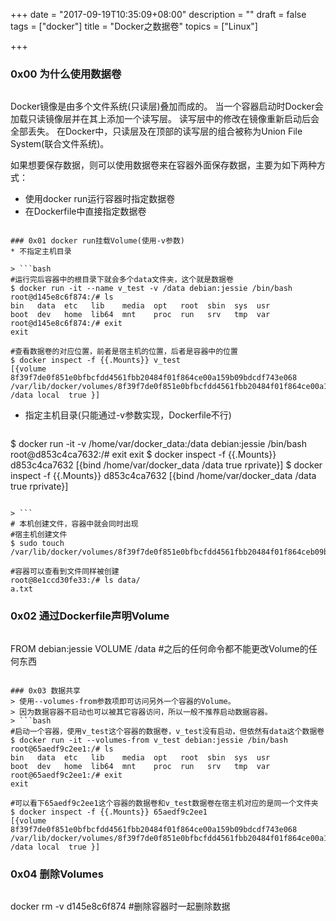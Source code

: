 +++
date = "2017-09-19T10:35:09+08:00"
description = ""
draft = false
tags = ["docker"]
title = "Docker之数据卷"
topics = ["Linux"]

+++

### 0x00 为什么使用数据卷
> ```
Docker镜像是由多个文件系统(只读层)叠加而成的。
当一个容器启动时Docker会加载只读镜像层并在其上添加一个读写层。
读写层中的修改在镜像重新启动后会全部丢失。
在Docker中，只读层及在顶部的读写层的组合被称为Union File System(联合文件系统)。

如果想要保存数据，则可以使用数据卷来在容器外面保存数据，主要为如下两种方式：
* 使用docker run运行容器时指定数据卷
* 在Dockerfile中直接指定数据卷
```

### 0x01 docker run挂载Volume(使用-v参数)
* 不指定主机目录

> ```bash
#运行完后容器中的根目录下就会多个data文件夹，这个就是数据卷
$ docker run -it --name v_test -v /data debian:jessie /bin/bash
root@d145e8c6f874:/# ls
bin   data  etc   lib    media  opt   root  sbin  sys  usr
boot  dev   home  lib64  mnt    proc  run   srv   tmp  var
root@d145e8c6f874:/# exit
exit

#查看数据卷的对应位置，前者是宿主机的位置，后者是容器中的位置
$ docker inspect -f {{.Mounts}} v_test
[{volume 8f39f7de0f851e0bfbcfdd4561fbb20484f01f864ce00a159b09bdcdf743e068 /var/lib/docker/volumes/8f39f7de0f851e0bfbcfdd4561fbb20484f01f864ce00a159b09bdcdf743e068/_data /data local  true }]
```

* 指定主机目录(只能通过-v参数实现，Dockerfile不行)

> ```bash
$ docker run -it -v /home/var/docker_data:/data debian:jessie /bin/bash
root@d853c4ca7632:/# exit
exit
$ docker inspect -f {{.Mounts}} d853c4ca7632
[{bind  /home/var/docker_data /data   true rprivate}]
$ docker inspect -f {{.Mounts}} d853c4ca7632
[{bind  /home/var/docker_data /data   true rprivate}]
```

> ```
# 本机创建文件，容器中就会同时出现
#宿主机创建文件
$ sudo touch /var/lib/docker/volumes/8f39f7de0f851e0bfbcfdd4561fbb20484f01f864ceb09bdcdf743e068/_data/a.txt

#容器可以查看到文件同样被创建
root@8e1ccd30fe33:/# ls data/
a.txt
```

### 0x02 通过Dockerfile声明Volume
> ```bash
FROM debian:jessie VOLUME /data #之后的任何命令都不能更改Volume的任何东西
```

### 0x03 数据共享
> 使用--volumes-from参数项即可访问另外一个容器的Volume。  
> 因为数据容器不启动也可以被其它容器访问，所以一般不推荐启动数据容器。
> ```bash
#启动一个容器，使用v_test这个容器的数据卷，v_test没有启动，但依然有data这个数据卷
$ docker run -it --volumes-from v_test debian:jessie /bin/bash
root@65aedf9c2ee1:/# ls
bin   data  etc   lib    media  opt   root  sbin  sys  usr
boot  dev   home  lib64  mnt    proc  run   srv   tmp  var
root@65aedf9c2ee1:/# exit
exit

#可以看下65aedf9c2ee1这个容器的数据卷和v_test数据卷在宿主机对应的是同一个文件夹
$ docker inspect -f {{.Mounts}} 65aedf9c2ee1
[{volume 8f39f7de0f851e0bfbcfdd4561fbb20484f01f864ce00a159b09bdcdf743e068 /var/lib/docker/volumes/8f39f7de0f851e0bfbcfdd4561fbb20484f01f864ce00a159b09bdcdf743e068/_data /data local  true }]
```

### 0x04 删除Volumes
> ```bash
docker rm -v d145e8c6f874 #删除容器时一起删除数据
```